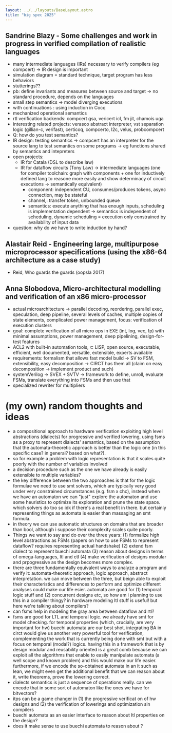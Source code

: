 ```yaml
---
layout: ../../layouts/BaseLayout.astro
title: "big spec 2025"
---
```


## Sandrine Blazy - Some challenges and work in progress in verified compilation of realistic languages

- many intermediate languages (IRs) necessary to verify compilers (eg compcert) → IR design is important
- simulation diagram = standard technique, target program has less behaviors
- stutterings??
- pb: define invariants and measures between source and target → no standard procedure, depends on the languages
- small step semantics → model diverging executions
- with continuations : using induction in Cocq
- mechanized operational semantics
- rtl verification backends: compcert gsa, vericert icl, fm jit, chamois uga
- interesting related projects: verasco abstract interpreter, vst separation logic (gillian-c, verifast), certicoq, compcerto, l2c, velus, probcompcert
- Q: how do you test semantics?
- IR design: testing semantics → compcert has an interpreter for the source lang to test semantics on some programs → eg functions shared by semantics and intepreters
- open projects:
    - IR for Catala (DSL to describe law)
    - IR for dataflow circuits (Tony Law) → intermediate languages (one for compiler toolchain: graph with components + one for inductively defined lang to reasone more easily and show determinacy of circuit executions → semantically equivalent)
        - component: independent CU, consumes/produces tokens, async connection, may be stateful
        - channel,: transfer token, unbounded queue
        - semantics: execute anything that has enough inputs, scheduling is implementation dependent → semantics is independent of scheduling, dynamic scheduling = execution only constrained by availability of input data
- question: why do we have to write induction by hand?

## Alastair Reid - Engineering large, multipurpose microprocessor specifications (using the x86-64 architecture as a case study)

- Reid, Who guards the guards (oopsla 2017)

## Anna Slobodova, Micro-architectural modelling and verification of an x86 micro-processor

- actual microarchitecture → parallel decoding, reordering, parallel exec, speculation, deep pipeline, several levels of caches, multiple copies of state elements, complicated power management, focus: verification of execution clusters
- goal: complete verification of all micro ops in EXE (int, log, vec, fp) with minimal assumptions, power management, deep pipelining, design-for-test features
- ACL2 with built-in automation tools, $\subset$ LISP, open source, executable, efficient, well documented, versatile, extensible, experts available
- requirements: formalism that allows fast model build → SV to FSM, extensibility, easy decomposition → CIRCT has them all (claim on easy decomposition → implement product and such)
- systemVerilog → SVEX + SVTV → framework to define, unroll, evaluate FSMs, translate everything into FSMs and then use that
- specialized rewriter for multipliers

# (my own) random thoughts and ideas 

- a compositional approach to hardware verification exploiting high level abstractions (dialects) for progressive and verified lowering, using fsms as a proxy to represent dialects' semantics, based on the assumption that the automata-theoretic approach is better than the logic one (in this specific case? in general? based on what?).
- so for example a problem with logic representation is that it scales quite poorly with the number of variables involved
- a decision procedure such as the one we have already is easily extensible to multiple variables?
- the key difference between the two approaches is that for the logic formulae we need to use smt solvers, which are typically very good under very constrained circumstances (e.g. fsm x chc), instead when we have an automaton we can "just" explore the automaton and use some heuristics to optimize its exploration and prune the state space. which solvers do too so idk if there's a real benefit in there. but certainly representing things as automata is easier than massaging an smt formula.
- in theory we can use automatic structures on domains that are broader than bool, although i suppose their complexity scales quite poorly.
- Things we want to say and do over the three years:
    (1) formalize high level abstractions as FSMs (papers on how to use FSMs to represent dataflow? requires representing actual handshake)
    (2) extend fsm dialect to represent buechi automata
    (3) reason about designs in terms of omega-languages, ltl and ctl
    (4) make verification of designs modular and prpogressive as the design becomes more complex.
- there are three fundamentally equivalent ways to analyze a program and verify it: automata-theoretic approach, logic approach, abstract interpretation. we can move between the three, but beign able to exploit their characteristics and differences to perform and optimize different analyses could make our life esier. automata are good for (1) temporal logic stuff and (2) concurrent designs etc, so how am i planning to use this in a compiler thingy? in hardware modeling ltl stuff is useful! but here we're talking about compilers?
- can fsms help in modeling the gray area between dataflow and rtl?
- fsms are good for LTL and temporal logic. we already have smt for model checking. for temporal properties (which, crucially, are very important for hw) buechi automata are our best shot. integrating BA in circt would give us another very powerful tool for verification, complementing the work that is currently being done with smt but with a focus on temporal (modal?) logics. having this in a framework that is by design modular and reusability oriented is a great comb because we can exploit all the algorithms that enable to easily manipulate automata (a well scope and known problem) and this would make our life easier. furthermore, if we encode the so-obtained automata in an it such as lean, we might even get the additional benefit that we can reason about it, write theorems,  prove the lowering correct.
- dialects semantics is just a sequence of operations really. can we encode that in some sort of automaton like the ones we have for bitvectors?
- itps can be a game changer in (1) the progressive verificat on of hw designs and (2) the verification of lowerings and optimization sin compilers
- buechi automata as an easier interface to reason about ltl properties on the design?
- does it make sense to use buechi automata to reason about ?
